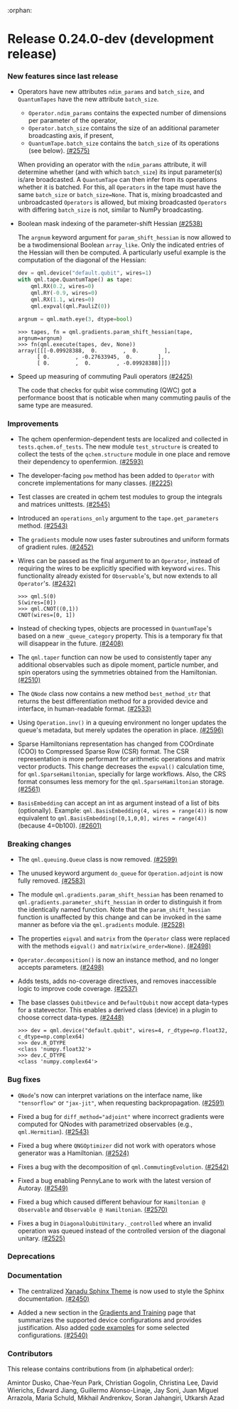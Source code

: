 :orphan:

# Release 0.24.0-dev (development release)

<h3>New features since last release</h3>

* Operators have new attributes `ndim_params` and `batch_size`, and `QuantumTapes` have the new
  attribute `batch_size`.
  - `Operator.ndim_params` contains the expected number of dimensions per parameter of the operator,
  - `Operator.batch_size` contains the size of an additional parameter broadcasting axis, if present,
  - `QuantumTape.batch_size` contains the `batch_size` of its operations (see below).
  [(#2575)](https://github.com/PennyLaneAI/pennylane/pull/2575)

  When providing an operator with the `ndim_params` attribute, it will
  determine whether (and with which `batch_size`) its input parameter(s)
  is/are broadcasted.
  A `QuantumTape` can then infer from its operations whether it is batched.
  For this, all `Operators` in the tape must have the same `batch_size` or `batch_size=None`.
  That is, mixing broadcasted and unbroadcasted `Operators` is allowed, but mixing broadcasted
  `Operators` with differing `batch_size` is not, similar to NumPy broadcasting.

* Boolean mask indexing of the parameter-shift Hessian
  [(#2538)](https://github.com/PennyLaneAI/pennylane/pull/2538)

  The `argnum` keyword argument for `param_shift_hessian` 
  is now allowed to be a twodimensional Boolean `array_like`.
  Only the indicated entries of the Hessian will then be computed.
  A particularly useful example is the computation of the diagonal
  of the Hessian:

  ```python
  dev = qml.device("default.qubit", wires=1)
  with qml.tape.QuantumTape() as tape:
      qml.RX(0.2, wires=0)
      qml.RY(-0.9, wires=0)
      qml.RX(1.1, wires=0)
      qml.expval(qml.PauliZ(0))

  argnum = qml.math.eye(3, dtype=bool)
  ```
  ```pycon
  >>> tapes, fn = qml.gradients.param_shift_hessian(tape, argnum=argnum)
  >>> fn(qml.execute(tapes, dev, None))
  array([[[-0.09928388,  0.        ,  0.        ],
        [ 0.        , -0.27633945,  0.        ],
        [ 0.        ,  0.        , -0.09928388]]])
  ```

* Speed up measuring of commuting Pauli operators
  [(#2425)](https://github.com/PennyLaneAI/pennylane/pull/2425)

  The code that checks for qubit wise commuting (QWC) got a performance boost that is noticable
  when many commuting paulis of the same type are measured.

<h3>Improvements</h3>

* The qchem openfermion-dependent tests are localized and collected in `tests.qchem.of_tests`. The
  new module `test_structure` is created to collect the tests of the `qchem.structure` module in
  one place and remove their dependency to openfermion.
  [(#2593)](https://github.com/PennyLaneAI/pennylane/pull/2593)

* The developer-facing `pow` method has been added to `Operator` with concrete implementations
  for many classes.
  [(#2225)](https://github.com/PennyLaneAI/pennylane/pull/2225)

* Test classes are created in qchem test modules to group the integrals and matrices unittests.
  [(#2545)](https://github.com/PennyLaneAI/pennylane/pull/2545)

* Introduced an `operations_only` argument to the `tape.get_parameters` method.
  [(#2543)](https://github.com/PennyLaneAI/pennylane/pull/2543)

* The `gradients` module now uses faster subroutines and uniform
  formats of gradient rules.
  [(#2452)](https://github.com/XanaduAI/pennylane/pull/2452)

* Wires can be passed as the final argument to an `Operator`, instead of requiring
  the wires to be explicitly specified with keyword `wires`. This functionality already
  existed for `Observable`'s, but now extends to all `Operator`'s.
  [(#2432)](https://github.com/PennyLaneAI/pennylane/pull/2432)

  ```pycon
  >>> qml.S(0)
  S(wires=[0])
  >>> qml.CNOT((0,1))
  CNOT(wires=[0, 1])
  ```

* Instead of checking types, objects are processed in `QuantumTape`'s based on a new `_queue_category` property.
  This is a temporary fix that will disappear in the future.
  [(#2408)](https://github.com/PennyLaneAI/pennylane/pull/2408)

* The `qml.taper` function can now be used to consistently taper any additional observables such as dipole moment,
  particle number, and spin operators using the symmetries obtained from the Hamiltonian.
  [(#2510)](https://github.com/PennyLaneAI/pennylane/pull/2510)

* The `QNode` class now contains a new method `best_method_str` that returns the best differentiation
  method for a provided device and interface, in human-readable format.
  [(#2533)](https://github.com/PennyLaneAI/pennylane/pull/2533)

* Using `Operation.inv()` in a queuing environment no longer updates the queue's metadata, but merely updates
  the operation in place.
  [(#2596)](https://github.com/PennyLaneAI/pennylane/pull/2596)

* Sparse Hamiltonians representation has changed from COOrdinate (COO) to Compressed Sparse Row (CSR) format. The CSR representation is more performant for arithmetic operations and matrix vector products. This change decreases the `expval()` calculation time, for `qml.SparseHamiltonian`, specially for large workflows. Also, the CRS format consumes less memory for the `qml.SparseHamiltonian` storage.
[(#2561)](https://github.com/PennyLaneAI/pennylane/pull/2561)

* `BasisEmbedding` can accept an int as argument instead of a list of bits (optionally). Example: `qml.BasisEmbedding(4, wires = range(4))` is now equivalent to `qml.BasisEmbedding([0,1,0,0], wires = range(4))` (because 4=0b100). 
  [(#2601)](https://github.com/PennyLaneAI/pennylane/pull/2601)

<h3>Breaking changes</h3>

* The `qml.queuing.Queue` class is now removed.
  [(#2599)](https://github.com/PennyLaneAI/pennylane/pull/2599)

* The unused keyword argument `do_queue` for `Operation.adjoint` is now fully removed.
  [(#2583)](https://github.com/PennyLaneAI/pennylane/pull/2583)

* The module `qml.gradients.param_shift_hessian` has been renamed to
  `qml.gradients.parameter_shift_hessian` in order to distinguish it from the identically named
  function. Note that the `param_shift_hessian` function is unaffected by this change and can be
  invoked in the same manner as before via the `qml.gradients` module.
  [(#2528)](https://github.com/PennyLaneAI/pennylane/pull/2528)
* The properties `eigval` and `matrix` from the `Operator` class were replaced with the
  methods `eigval()` and `matrix(wire_order=None)`.
  [(#2498)](https://github.com/PennyLaneAI/pennylane/pull/2498)

* `Operator.decomposition()` is now an instance method, and no longer accepts parameters.
  [(#2498)](https://github.com/PennyLaneAI/pennylane/pull/2498)

* Adds tests, adds no-coverage directives, and removes inaccessible logic to improve code coverage.
  [(#2537)](https://github.com/PennyLaneAI/pennylane/pull/2537)

* The base classes `QubitDevice` and `DefaultQubit` now accept data-types for a statevector. This
  enables a derived class (device) in a plugin to choose correct data-types.
  [(#2448)](https://github.com/PennyLaneAI/pennylane/pull/2448)

  ```pycon
  >>> dev = qml.device("default.qubit", wires=4, r_dtype=np.float32, c_dtype=np.complex64)
  >>> dev.R_DTYPE
  <class 'numpy.float32'>
  >>> dev.C_DTYPE
  <class 'numpy.complex64'>
  ```

<h3>Bug fixes</h3>

* `QNode`'s now can interpret variations on the interface name, like `"tensorflow"` or `"jax-jit"`, when requesting backpropagation. 
  [(#2591)](https://github.com/PennyLaneAI/pennylane/pull/2591)

* Fixed a bug for `diff_method="adjoint"` where incorrect gradients were
  computed for QNodes with parametrized observables (e.g., `qml.Hermitian`).
  [(#2543)](https://github.com/PennyLaneAI/pennylane/pull/2543)

* Fixed a bug where `QNGOptimizer` did not work with operators
  whose generator was a Hamiltonian.
  [(#2524)](https://github.com/PennyLaneAI/pennylane/pull/2524)

* Fixes a bug with the decomposition of `qml.CommutingEvolution`.
  [(#2542)](https://github.com/PennyLaneAI/pennylane/pull/2542)

* Fixed a bug enabling PennyLane to work with the latest version of Autoray.
  [(#2549)](https://github.com/PennyLaneAI/pennylane/pull/2549)

* Fixed a bug which caused different behaviour for `Hamiltonian @ Observable` and `Observable @ Hamiltonian`.
  [(#2570)](https://github.com/PennyLaneAI/pennylane/pull/2570)

* Fixes a bug in `DiagonalQubitUnitary._controlled` where an invalid operation was queued
  instead of the controlled version of the diagonal unitary.
  [(#2525)](https://github.com/PennyLaneAI/pennylane/pull/2525)

<h3>Deprecations</h3>

<h3>Documentation</h3>

* The centralized [Xanadu Sphinx Theme](https://github.com/XanaduAI/xanadu-sphinx-theme)
  is now used to style the Sphinx documentation.
  [(#2450)](https://github.com/PennyLaneAI/pennylane/pull/2450)

* Added a new section in the [Gradients and Training](https://pennylane.readthedocs.io/en/stable/introduction/interfaces.html)
  page that summarizes the supported device configurations and provides justification. Also
  added [code examples](https://pennylane.readthedocs.io/en/stable/introduction/unsupported.html)
  for some selected configurations.
  [(#2540)](https://github.com/PennyLaneAI/pennylane/pull/2540)

<h3>Contributors</h3>

This release contains contributions from (in alphabetical order):

Amintor Dusko, Chae-Yeun Park, Christian Gogolin, Christina Lee, David Wierichs, Edward Jiang, Guillermo Alonso-Linaje,
Jay Soni, Juan Miguel Arrazola, Maria Schuld, Mikhail Andrenkov, Soran Jahangiri, Utkarsh Azad
